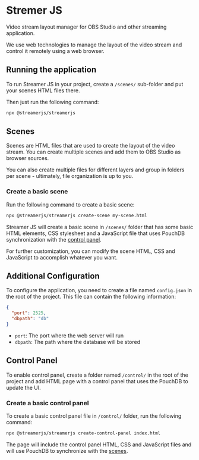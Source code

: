 # Stremer JS

Video stream layout manager for OBS Studio and other streaming application.

We use web technologies to manage the layout of the video stream and control it remotely using a web browser.

## Running the application

To run Streamer JS in your project, create a `/scenes/` sub-folder and put your scenes HTML files there.

Then just run the following command:

```bash
npx @streamerjs/streamerjs
```

## Scenes

Scenes are HTML files that are used to create the layout of the video stream. You can create multiple scenes and add them to OBS Studio as browser sources.

You can also create multiple files for different layers and group in folders per scene - ultimately, file organization is up to you.

### Create a basic scene

Run the following command to create a basic scene:

```bash
npx @streamerjs/streamerjs create-scene my-scene.html
```

Streamer JS will create a basic scene in `/scenes/` folder that has some basic HTML elements, CSS stylesheet and a JavaScript file that uses PouchDB synchronization with the [control panel](#control-panel).

For further customization, you can modify the scene HTML, CSS and JavaScript to accomplish whatever you want.

## Additional Configuration

To configure the application, you need to create a file named `config.json` in the root of the project. This file can contain the following information:

```json
{
  "port": 2525,
  "dbpath": "db"
}
```

- `port`: The port where the web server will run
- `dbpath`: The path where the database will be stored

## Control Panel

To enable control panel, create a folder named `/control/` in the root of the project and add HTML page with a control panel that uses the PouchDB to update the UI.

### Create a basic control panel

To create a basic control panel file in `/control/` folder, run the following command:

```bash
npx @streamerjs/streamerjs create-control-panel index.html
```

The page will include the control panel HTML, CSS and JavaScript files and will use PouchDB to synchronize with the [scenes](#scenes).
